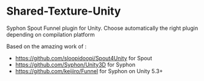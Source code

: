 # Shared-Texture-Unity
Syphon Spout Funnel plugin for Unity. Choose automatically the right plugin depending on compilation platform

Based on the amazing work of : 

- https://github.com/sloopidoopi/Spout4Unity for Spout
- https://github.com/Syphon/Unity3D for Syphon
- https://github.com/keijiro/Funnel for Syphon on Unity 5.3+